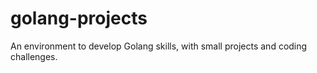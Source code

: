 # golang-projects
An environment to develop Golang skills, with small projects and coding challenges.
